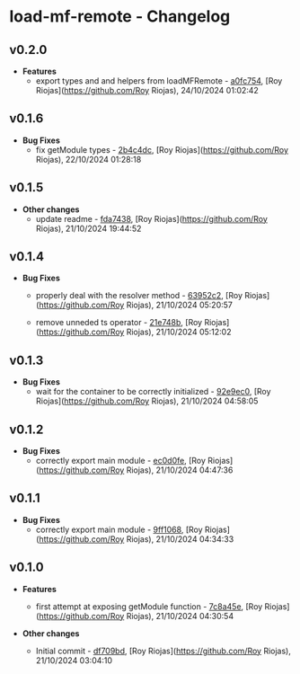 
# load-mf-remote - Changelog
## v0.2.0
- **Features**
  - export types and and helpers from loadMFRemote - [a0fc754]( https://github.com/royriojas/load-mf-remote/commit/a0fc754 ), [Roy Riojas](https://github.com/Roy Riojas), 24/10/2024 01:02:42

    
## v0.1.6
- **Bug Fixes**
  - fix getModule types - [2b4c4dc]( https://github.com/royriojas/load-mf-remote/commit/2b4c4dc ), [Roy Riojas](https://github.com/Roy Riojas), 22/10/2024 01:28:18

    
## v0.1.5
- **Other changes**
  - update readme - [fda7438]( https://github.com/royriojas/load-mf-remote/commit/fda7438 ), [Roy Riojas](https://github.com/Roy Riojas), 21/10/2024 19:44:52

    
## v0.1.4
- **Bug Fixes**
  - properly deal with the resolver method - [63952c2]( https://github.com/royriojas/load-mf-remote/commit/63952c2 ), [Roy Riojas](https://github.com/Roy Riojas), 21/10/2024 05:20:57

    
  - remove unneded ts operator - [21e748b]( https://github.com/royriojas/load-mf-remote/commit/21e748b ), [Roy Riojas](https://github.com/Roy Riojas), 21/10/2024 05:12:02

    
## v0.1.3
- **Bug Fixes**
  - wait for the container to be correctly initialized - [92e9ec0]( https://github.com/royriojas/load-mf-remote/commit/92e9ec0 ), [Roy Riojas](https://github.com/Roy Riojas), 21/10/2024 04:58:05

    
## v0.1.2
- **Bug Fixes**
  - correctly export main module - [ec0d0fe]( https://github.com/royriojas/load-mf-remote/commit/ec0d0fe ), [Roy Riojas](https://github.com/Roy Riojas), 21/10/2024 04:47:36

    
## v0.1.1
- **Bug Fixes**
  - correctly export main module - [9ff1068]( https://github.com/royriojas/load-mf-remote/commit/9ff1068 ), [Roy Riojas](https://github.com/Roy Riojas), 21/10/2024 04:34:33

    
## v0.1.0
- **Features**
  - first attempt at exposing getModule function - [7c8a45e]( https://github.com/royriojas/load-mf-remote/commit/7c8a45e ), [Roy Riojas](https://github.com/Roy Riojas), 21/10/2024 04:30:54

    
- **Other changes**
  - Initial commit - [df709bd]( https://github.com/royriojas/load-mf-remote/commit/df709bd ), [Roy Riojas](https://github.com/Roy Riojas), 21/10/2024 03:04:10

    
